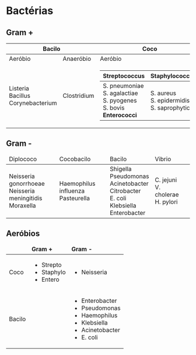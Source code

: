 # Bactérias
## Gram +

<table>
	<thead>
		<th colspan=2>Bacilo</th>
		<th> Coco</th>
		<th colspan=2> Filamentoso</th>
	</thead>
	<tbody>
		<tr>
			<td> Aeróbio </td>
			<td> Anaeróbio </td>
			<td>Aeróbio</td>
			<td>Aeróbio</td>
			<td>Anaeróbio</td>
		</tr>
		<tr>
			<td>
				Listeria<br>
				Bacillus<br>
				Corynebacterium</br>	
			</td>
			<td>Clostridium</td>
			<td> 
				<table>
					<thead>
						<th>Streptococcus</th>
						<th> Staphylococcus</th>
					</thead>
					<tbody>
						<tr>
							<td>
								S. pneumoniae<br>
								S. agalactiae<br>
								S. pyogenes<br>	
								S. bovis<br>	
								<b>Enterococci</b><br>	
							</td>
							<td>
								S. aureus<br>
								S. epidermidis<br>
								S. saprophyticus<br>
							</td>
						</tr>
					</tbody>
				</table>
			</td>
			<td>
				Nocardia
			</td>
			<td>Actinomyces</td>	
		</tr>
	</tbody>
</table>

## Gram -

<table>
	<thead>
		<td>Diplococo</td>
		<td>Cocobacilo</td>
		<td>Bacilo</td>
		<td>Vibrio</td>
	</thead>
	<tbody>
		<tr>
			<td>
				Neisseria gonorrhoeae<br>
				Neisseria meningitidis<br>
				Moraxella<br>
			</td>
			<td>
				Haemophilus influenza<br>
				Pasteurella<br>
			</td>
			<td>
				Shigella<br>
				Pseudomonas<br>
				Acinetobacter<br>
				Citrobacter<br>
				E. coli<br>
				Klebsiella<br>
				Enterobacter<br>
			</td>
			<td>
				C. jejuni<br>
				V. cholerae<br>
				H. pylori<br>
			</td>
			<td></td>
		</tr>
	</tbody>
</table>

## Aeróbios
<table>
	<thead>
		<tr>
			<td></td>
			<td><b>Gram +</b></td>
			<td><b>Gram -</b></td>
		</tr>
	</thead>
	<tbody>
		<tr>
			<td>Coco</td>
			<td><ul>
				<li>Strepto</li>
				<li>Staphylo</li>
				<li>Entero</li>
			</ul></td>
			<td><ul>
				<li>Neisseria</li>
			</ul></td>
		</tr>
		<tr>
			<td>Bacilo</td>
			<td></td>
			<td><ul>
				<li>Enterobacter</li>
				<li>Pseudomonas</li>
				<li>Haemophilus</li>
				<li>Klebsiella</li>
				<li>Acinetobacter</li>
				<li>E. coli</li>
			</ul></td>
		</tr>
	</tbody>
</table>
<!--stackedit_data:
eyJoaXN0b3J5IjpbMTU3NjgyNjgwOCwtMTM0NDc3NDgxOCwxOT
Q0MzY4MDcyXX0=
-->